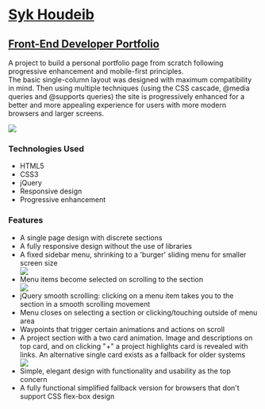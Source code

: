 <a href="https://syknapse.github.io/Syk-Houdeib"><h1>Syk Houdeib</h1></a>
<a href="https://syknapse.github.io/Syk-Houdeib"><h2>Front-End Developer Portfolio</h2></a>

<p>A project to build a personal portfolio page from scratch following progressive enhancement and mobile-first principles. 
<br>The basic single-column layout was designed with maximum compatibility in mind. Then using multiple techniques (using the CSS cascade, @media queries and @supports queries) the site is progressively enhanced for a better and more appealing experience for users with more modern browsers and larger screens.</p>
<img src="https://user-images.githubusercontent.com/29199184/31143027-44c85698-a87c-11e7-9845-39b9892ed7cf.png">

<h3>Technologies Used</h3>
<ul>
	<li>HTML5</li>
	<li>CSS3</li>
	<li>jQuery</li>
	<li>Responsive design</li>
  <li>Progressive enhancement</li>
</ul>

<h3>Features</h3>
<ul>
	<li>A single page design with discrete sections</li>
	<li>A fully responsive design without the use of libraries</li>
	<li>A fixed sidebar menu, shrinking to a 'burger' sliding menu for smaller screen size</li>
  <img src="https://user-images.githubusercontent.com/29199184/31144319-af0622de-a880-11e7-8511-e57d06e051e0.png">
	<li>Menu items become selected on scrolling to the section</li>
  <img src="https://user-images.githubusercontent.com/29199184/31144495-358bd1f0-a881-11e7-90b0-5fc4ff88488d.gif">
  <li>jQuery smooth scrolling: clicking on a menu item takes you to the section in a smooth scrolling movement</li>
  <li>Menu closes on selecting a section or clicking/touching outside of menu area</li>
	<li>Waypoints that trigger certain animations and actions on scroll</li>
	<li>A project section with a two card animation. Image and descriptions on top card, and on clicking "+" a project highlights card is revealed with links. An alternative single card exists as a fallback for older systems</li>
  <img src="https://user-images.githubusercontent.com/29199184/31144170-289221f8-a880-11e7-8bf6-1e86625168de.gif">
	<li>Simple, elegant design with functionality and usability as the top concern</li>
  <li>A fully functional simplified fallback version for browsers that don't support CSS flex-box design</li>
</ul>
